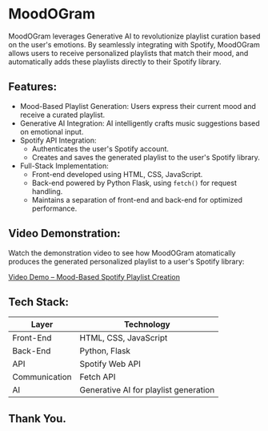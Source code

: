 # MoodOGram

MoodOGram leverages Generative AI to revolutionize playlist curation based on the user's emotions. By seamlessly integrating with Spotify, MoodOGram allows users to receive personalized playlists that match their mood, and automatically adds these playlists directly to their Spotify library.


## Features:

- Mood-Based Playlist Generation: Users express their current mood and receive a curated playlist.
- Generative AI Integration: AI intelligently crafts music suggestions based on emotional input.
- Spotify API Integration:  
  - Authenticates the user's Spotify account.  
  - Creates and saves the generated playlist to the user's Spotify library.
- Full-Stack Implementation:  
  - Front-end developed using HTML, CSS, JavaScript.  
  - Back-end powered by Python Flask, using `fetch()` for request handling.  
  - Maintains a separation of front-end and back-end for optimized performance.


## Video Demonstration:

Watch the demonstration video to see how MoodOGram atomatically produces the generated personalized playlist to a user's Spotify library:

[Video Demo – Mood-Based Spotify Playlist Creation]([#](https://drive.google.com/file/d/1xaiIEpJLAo54pG0LgB2tg2eXSDP-odSC/view?usp=sharing))


## Tech Stack:

| Layer       | Technology              |
|-------------|--------------------------|
| Front-End   | HTML, CSS, JavaScript |
| Back-End    | Python, Flask             |
| API         | Spotify Web API           |
| Communication | Fetch API                |
| AI          | Generative AI for playlist generation |


## Thank You.
